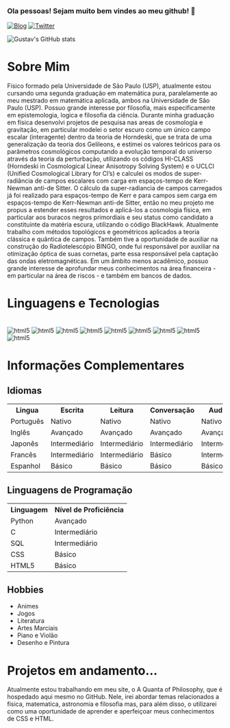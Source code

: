 ### Ola pessoas! Sejam muito bem vindes ao meu github! 👋

[![Blog](https://img.shields.io/website?label=AQuantaofPhilosophy&style=for-the-badge&url=https://gustavosilva73.github.io/quantaofphilosophy/)](https://gustavosilva73.github.io/quantaofphilosophy/)
[![Twitter](https://img.shields.io/badge/Twitter-1DA1F2?style=for-the-badge&logo=twitter&logoColor=white)](https://twitter.com/StrawHatGustav)

![Gustav's GitHub stats](https://github-readme-stats-sigma-five.vercel.app/api?username=GustavoSilva73&show_icons=true&theme=dark)

# Sobre Mim

<p>
  Físico formado pela Universidade de São Paulo (USP), atualmente estou cursando uma segunda graduação em matemática pura, paralelamente ao meu mestrado em matemática aplicada, ambos na Universidade de São Paulo (USP). Possuo grande interesse por filosofia, mais especificamente em epistemologia, logica e filosofia da ciência. Durante minha graduação em física desenvolvi projetos de pesquisa nas areas de cosmologia e gravitação, em particular modelei o setor escuro como um único campo escalar (interagente) dentro da teoria de Horndeski, que se trata de uma generalização da teoria dos Gelileons, e estimei os valores teóricos para os parâmetros cosmológicos computando a evolução temporal do universo através da teoria da perturbação, utilizando os códigos HI-CLASS (Horndeski in Cosmological Linear Anisotropy Solving System) e o UCLCl (Unified Cosmological Library for Cl’s) e calculei os modos de super-radiância de campos escalares com carga em espaços-tempo de Kerr-Newman anti-de Sitter. O cálculo da super-radiancia de campos carregados já foi realizado para espaços-tempo de Kerr e para campos sem carga em espaços-tempo de Kerr-Newman anti-de Sitter, então no meu projeto me propus a estender esses resultados e aplicá-los a cosmologia física, em particular aos buracos negros primordiais e seu status como candidato a constituinte da matéria escura, utilizando o código BlackHawk. Atualmente trabalho com métodos topológicos e geométricos aplicados a teoria clássica e quântica de campos. Também tive a oportunidade de auxiliar na construção do Radiotelescópio BINGO, onde fui responsável por auxiliar na otimização óptica de suas cornetas,  parte essa responsável pela captação das ondas eletromagnéticas. Em um âmbito menos acadêmico, possuo grande  interesse de aprofundar meus conhecimentos na área financeira - em particular na área de riscos - e também em bancos de dados.
  </p>

# Linguagens e Tecnologias
<div style="display: inline_block"><br/>
  <img align="center" alt="html5" src=https://img.shields.io/badge/HTML5-E34F26?style=for-the-badge&logo=html5&logoColor=white>
  <img align="center" alt="html5" src=https://img.shields.io/badge/JavaScript-F7DF1E?style=for-the-badge&logo=javascript&logoColor=black>
  <img align="center" alt="html5" src=https://img.shields.io/badge/Python-14354C?style=for-the-badge&logo=python&logoColor=white>
  <img align="center" alt="html5" src=https://img.shields.io/badge/Markdown-000000?style=for-the-badge&logo=markdown&logoColor=white>
  <img align="center" alt="html5" src=https://img.shields.io/badge/MySQL-00000F?style=for-the-badge&logo=mysql&logoColor=white>
  <img align="center" alt="html5" src=https://img.shields.io/badge/Microsoft_Office-D83B01?style=for-the-badge&logo=microsoft-office&logoColor=white>
  <img align="center" alt="html5" src=https://img.shields.io/badge/CSS-239120?&style=for-the-badge&logo=css3&logoColor=white>
  <img align="center" alt="html5" src=https://img.shields.io/badge/Linux-FCC624?style=for-the-badge&logo=linux&logoColor=black>
  <img align="center" alt="html5" src=https://img.shields.io/badge/C-00599C?style=for-the-badge&logo=c&logoColor=white>
</div>

# Informações Complementares
<h2>Idiomas</h2>

<table>
  <tr>
    <th>Lingua</th>
    <th>Escrita</th>
    <th>Leitura</th>
    <th>Conversação</th>
    <th>Audição</th>
  </tr>
  <tr>
    <td>Português</td>
    <td>Nativo</td>
    <td>Nativo</td>
    <td>Nativo</td>
    <td>Nativo</td>
  </tr>
  <tr>
    <td>Inglês</td>
    <td>Avançado</td>
    <td>Avançado</td>
    <td>Avançado</td>
    <td>Avançado</td>
  </tr>
  <tr>
    <td>Japonês</td>
    <td>Intermediário</td>
    <td>Intermediário</td>
    <td>Intermediário</td>
    <td>Intermediário</td>
  </tr>
  <tr>
    <td>Francês</td>
    <td>Intermediário</td>
    <td>Intermediário</td>
    <td>Básico</td>
    <td>Intermediário</td>
  </tr>
  <tr>
    <td>Espanhol</td>
    <td>Básico</td>
    <td>Básico</td>
    <td>Básico</td>
    <td>Básico</td>
  </tr>
</table>

<h2>Linguagens de Programação</h2>

<table>
  <tr>
    <th>Linguagem</th>
    <th>Nível de Proficiência</th>
  </tr>
  <tr>
    <td>Python</td>
    <td>Avançado</td>
  </tr>
  <tr>
    <td>C</td>
    <td>Intermediário</td>
  </tr>
  <tr>
    <td>SQL</td>
    <td>Intermediário</td>
  </tr>
  <tr>
    <td>CSS</td>
    <td>Básico</td>
  </tr>
  <tr>
    <td>HTML5</td>
    <td>Básico</td>
  </tr>
</table>

 ## Hobbies
  <ul>
  <li>Animes</li>
  <li>Jogos</li>
  <li>Literatura</li>
  <li>Artes Marciais</li>
  <li>Piano e Violão</li>
  <li>Desenho e Pintura</li>
</ul>

# Projetos em andamento...

<p>
 Atualmente estou trabalhando em meu site, o A Quanta of Philosophy, que é hospedado aqui mesmo no GitHub. Nele, irei abordar temas relacionados a fisica, matematica, astronomia e filosofia mas, para além disso, o utilizarei como uma oportunidade de aprender e aperfeiçoar meus conhecimentos de CSS e HTML. 
 </p>
 

<!--
**GustavoSilva73/GustavoSilva73** is a ✨ _special_ ✨ repository because its `README.md` (this file) appears on your GitHub profile.

Here are some ideas to get you started:

- 🔭 I’m currently working on ...
- 🌱 I’m currently learning ...
- 👯 I’m looking to collaborate on ...
- 🤔 I’m looking for help with ...
- 💬 Ask me about ...
- 📫 How to reach me: ...
- 😄 Pronouns: ...
- ⚡ Fun fact: ...
-->
